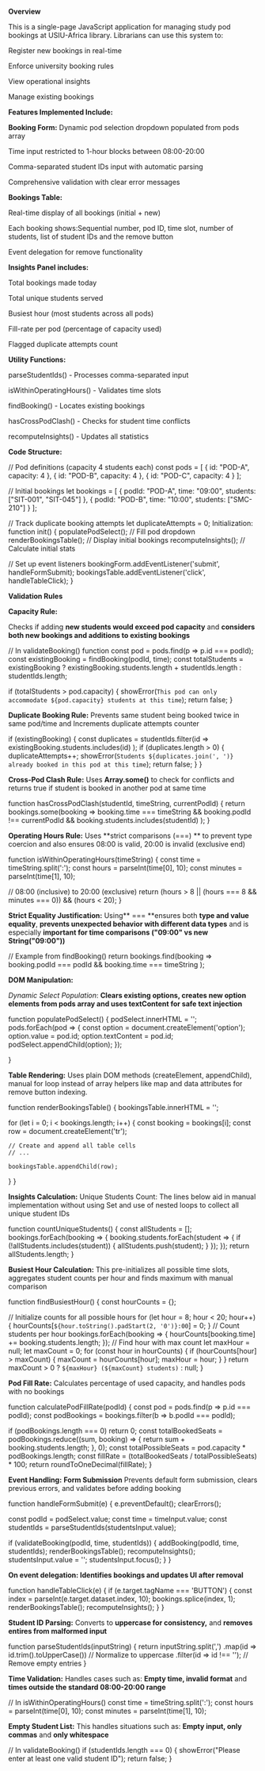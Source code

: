 **Overview**

This is a single-page JavaScript application for managing study pod bookings at USIU-Africa library. Librarians can use this system to:

Register new bookings in real-time

Enforce university booking rules

View operational insights

Manage existing bookings

**Features Implemented Include:**

**Booking Form:**
Dynamic pod selection dropdown populated from pods array

Time input restricted to 1-hour blocks between 08:00-20:00

Comma-separated student IDs input with automatic parsing

Comprehensive validation with clear error messages

**Bookings Table:**

Real-time display of all bookings (initial + new)

Each booking shows:Sequential number, pod ID, time slot, number of students, list of student IDs and the remove button

Event delegation for remove functionality

**Insights Panel includes:**

Total bookings made today

Total unique students served

Busiest hour (most students across all pods)

Fill-rate per pod (percentage of capacity used)

Flagged duplicate attempts count

**Utility Functions:**

parseStudentIds() - Processes comma-separated input

isWithinOperatingHours() - Validates time slots

findBooking() - Locates existing bookings

hasCrossPodClash() - Checks for student time conflicts

recomputeInsights() - Updates all statistics

**Code Structure:**

// Pod definitions (capacity 4 students each)
const pods = [
  { id: "POD-A", capacity: 4 },
  { id: "POD-B", capacity: 4 },
  { id: "POD-C", capacity: 4 }
];

// Initial bookings
let bookings = [
  { podId: "POD-A", time: "09:00", students: ["SIT-001", "SIT-045"] },
  { podId: "POD-B", time: "10:00", students: ["SMC-210"] }
];

// Track duplicate booking attempts
let duplicateAttempts = 0;
Initialization:
function init() {
  populatePodSelect();  // Fill pod dropdown
  renderBookingsTable(); // Display initial bookings
  recomputeInsights();  // Calculate initial stats

  // Set up event listeners
  bookingForm.addEventListener('submit', handleFormSubmit);
  bookingsTable.addEventListener('click', handleTableClick);
}

**Validation Rules**

**Capacity Rule:**

Checks if adding **new students would exceed pod capacity** and **considers both new bookings and additions to existing bookings**

// In validateBooking() function
const pod = pods.find(p => p.id === podId);
const existingBooking = findBooking(podId, time);
const totalStudents = existingBooking 
  ? existingBooking.students.length + studentIds.length 
  : studentIds.length;

if (totalStudents > pod.capacity) {
  showError(`This pod can only accommodate ${pod.capacity} students at this time`);
  return false;
}

**Duplicate Booking Rule:**
Prevents same student being booked twice in same pod/time and Increments duplicate attempts counter

if (existingBooking) {
  const duplicates = studentIds.filter(id => 
    existingBooking.students.includes(id)
  );
  if (duplicates.length > 0) {
    duplicateAttempts++;
    showError(`Students ${duplicates.join(', ')} already booked in this pod at this time`);
    return false;
  }
}

**Cross-Pod Clash Rule:**
Uses **Array.some()** to check for conflicts and returns true if student is booked in another pod at same time

function hasCrossPodClash(studentId, timeString, currentPodId) {
  return bookings.some(booking => 
    booking.time === timeString && 
    booking.podId !== currentPodId && 
    booking.students.includes(studentId)
  );
}

**Operating Hours Rule:**
Uses **strict comparisons (===) ** to prevent type coercion and also ensures 08:00 is valid, 20:00 is invalid (exclusive end)

function isWithinOperatingHours(timeString) {
  const time = timeString.split(':');
  const hours = parseInt(time[0], 10);
  const minutes = parseInt(time[1], 10);
  
  // 08:00 (inclusive) to 20:00 (exclusive)
  return (hours > 8 || (hours === 8 && minutes === 0)) && 
         (hours < 20);
}

**Strict Equality Justification:**
Using** === **ensures both **type and value equality**, **prevents unexpected behavior with different data types** and is especially **important for time comparisons ("09:00" vs new String("09:00"))**

// Example from findBooking()
return bookings.find(booking => 
  booking.podId === podId && booking.time === timeString
);

**DOM Manipulation:**

*Dynamic Select Population*:
**Clears existing options, creates new option elements from pods array and uses textContent for safe text injection**

function populatePodSelect() 
{
  podSelect.innerHTML = '';
  pods.forEach(pod => {
    const option = document.createElement('option');
    option.value = pod.id;
    option.textContent = pod.id;
    podSelect.appendChild(option);
  });
  
}

**Table Rendering:**
Uses plain DOM methods (createElement, appendChild), manual for loop instead of array helpers like map and data attributes for remove button indexing.

function renderBookingsTable() {
  bookingsTable.innerHTML = '';
  
  for (let i = 0; i < bookings.length; i++) {
    const booking = bookings[i];
    const row = document.createElement('tr');
    
    // Create and append all table cells
    // ...
    
    bookingsTable.appendChild(row);
  }
}

**Insights Calculation:**
Unique Students Count:
The lines below aid in manual implementation without using Set and use of nested loops to collect all unique student IDs

function countUniqueStudents() {
  const allStudents = [];
  bookings.forEach(booking => {
    booking.students.forEach(student => {
      if (!allStudents.includes(student)) {
        allStudents.push(student);
      }
    });
  });
  return allStudents.length;
}

**Busiest Hour Calculation:**
This pre-initializes all possible time slots, aggregates student counts per hour and finds maximum with manual comparison

function findBusiestHour() {
  const hourCounts = {};
  
  // Initialize counts for all possible hours
  for (let hour = 8; hour < 20; hour++) {
    hourCounts[`${hour.toString().padStart(2, '0')}:00`] = 0;
  }
  // Count students per hour
  bookings.forEach(booking => {
    hourCounts[booking.time] += booking.students.length;
  });
  // Find hour with max count
  let maxHour = null;
  let maxCount = 0;
  for (const hour in hourCounts) {
    if (hourCounts[hour] > maxCount) {
      maxCount = hourCounts[hour];
      maxHour = hour;
    }
  }
  return maxCount > 0 ? `${maxHour} (${maxCount} students)` : null;
}

**Pod Fill Rate:**
Calculates percentage of used capacity, and handles pods with no bookings

function calculatePodFillRate(podId) {
  const pod = pods.find(p => p.id === podId);
  const podBookings = bookings.filter(b => b.podId === podId);
  
  if (podBookings.length === 0) return 0;
  const totalBookedSeats = podBookings.reduce((sum, booking) => {
    return sum + booking.students.length;
  }, 0);
  const totalPossibleSeats = pod.capacity * podBookings.length;
  const fillRate = (totalBookedSeats / totalPossibleSeats) * 100;
  return roundToOneDecimal(fillRate);
}

**Event Handling:**
**Form Submission** 
Prevents default form submission, clears previous errors, and validates before adding booking

function handleFormSubmit(e) {
  e.preventDefault();
  clearErrors();
  
  const podId = podSelect.value;
  const time = timeInput.value;
  const studentIds = parseStudentIds(studentsInput.value);
  
  if (validateBooking(podId, time, studentIds)) {
    addBooking(podId, time, studentIds);
    renderBookingsTable();
    recomputeInsights();
    studentsInput.value = '';
    studentsInput.focus();
  }
}

**On event delegation: Identifies bookings and updates UI after removal**

function handleTableClick(e) {
  if (e.target.tagName === 'BUTTON') {
    const index = parseInt(e.target.dataset.index, 10);
    bookings.splice(index, 1);
    renderBookingsTable();
    recomputeInsights();
  }
}

**Student ID Parsing:**
Converts to **uppercase for consistency,** and **removes entires from malformed input**

function parseStudentIds(inputString) {
  return inputString.split(',')
    .map(id => id.trim().toUpperCase()) // Normalize to uppercase
    .filter(id => id !== ''); // Remove empty entries
}

**Time Validation:**
Handles cases such as: **Empty time, invalid format** and **times outside the standard 08:00-20:00 range**

// In isWithinOperatingHours()
const time = timeString.split(':');
const hours = parseInt(time[0], 10);
const minutes = parseInt(time[1], 10);

**Empty Student List:**
This handles situations such as: **Empty input, only commas** and **only whitespace**

// In validateBooking()
if (studentIds.length === 0) {
  showError("Please enter at least one valid student ID");
  return false;
}

